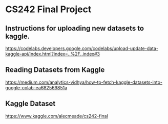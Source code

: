 # CS242 Final Project

## Instructions for uploading new datasets to kaggle.
https://codelabs.developers.google.com/codelabs/upload-update-data-kaggle-api/index.html?index=..%2F..index#3

## Reading Datasets from Kaggle
https://medium.com/analytics-vidhya/how-to-fetch-kaggle-datasets-into-google-colab-ea682569851a

## Kaggle Dataset
https://www.kaggle.com/alecmeade/cs242-final
